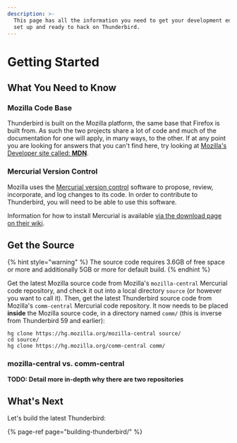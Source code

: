 ```yaml
---
description: >-
  This page has all the information you need to get your development environment
  set up and ready to hack on Thunderbird.
---
```


# Getting Started

## What You Need to Know

### Mozilla Code Base

Thunderbird is built on the Mozilla platform, the same base that Firefox is built from. As such the two projects share a lot of code and much of the documentation for one will apply, in many ways, to the other. If at any point you are looking for answers that you can't find here, try looking at [Mozilla's Developer site called: **MDN**](https://developer.mozilla.org).

### Mercurial Version Control

Mozilla uses the [Mercurial version control](https://www.mercurial-scm.org/) software to propose, review, incorporate, and log changes to its code. In order to contribute to Thunderbird, you will need to be able to use this software.

Information for how to install Mercurial is available [via the download page on their wiki](https://www.mercurial-scm.org/wiki/Download).

## Get the Source

{% hint style="warning" %}
The source code requires 3.6GB of free space or more and additionally 5GB or more for default build.
{% endhint %}

Get the latest Mozilla source code from Mozilla's `mozilla-central` Mercurial code repository, and check it out into a local directory `source` \(or however you want to call it\). Then, get the latest Thunderbird source code from Mozilla's `comm-central` Mercurial code repository. It now needs to be placed **inside** the Mozilla source code, in a directory named `comm/` \(this is inverse from Thunderbird 59 and earlier\):

```text
hg clone https://hg.mozilla.org/mozilla-central source/
cd source/
hg clone https://hg.mozilla.org/comm-central comm/
```

### mozilla-central vs. comm-central

**TODO: Detail more in-depth why there are two repositories**

## What's Next

Let's build the latest Thunderbird:

{% page-ref page="building-thunderbird/" %}

